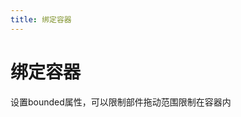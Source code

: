```yaml
---
title: 绑定容器
---
```


<b-back-top></b-back-top>

# 绑定容器

设置bounded属性，可以限制部件拖动范围限制在容器内

<preview path="./demo/11-bounded.vue"></preview>
